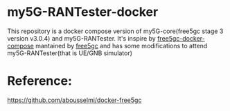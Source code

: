# my5G-RANTester-docker
This repository is a docker compose version of my5G-core(free5gc stage 3 version v3.0.4) and my5G-RANTester. It's inspire by [free5gc-docker-compose](https://github.com/free5gc/free5gc-compose) mantained by [free5gc](https://github.com/free5gc) and has some modifications to attend my5G-RANTester(that is UE/GNB simulator)

# Reference:
https://github.com/abousselmi/docker-free5gc
